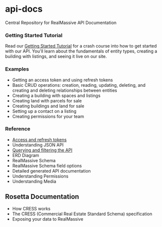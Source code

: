 # api-docs

Central Repository for RealMassive API Documentation

### Getting Started Tutorial

Read our [Getting Started Tutorial](rest-api-getting-started.md) for a crash course into how to get started with our API. You'll learn about the fundamentals of entity types, creating a building with listings, and seeing it live on our site.

### Examples

- Getting an access token and using refresh tokens
- Basic CRUD operations: creation, reading, updating, deleting, and creating and deleting relationships between entities
- Creating a building with spaces and listings
- Creating land with parcels for sale
- Creating buildings and land for sale
- Setting up a contact on a listing
- Creating permissions for your team

### Reference

- [Access and refresh tokens](reference/access-and-refresh-tokens.md)
- Understanding JSON API
- [Querying and filtering the API](reference/filters-and-queries.md)
- ERD Diagram
- RealMassive Schema
- RealMassive Schema field options
- Detailed generated API documentation
- Understanding Permissions
- Understanding Media

## Rosetta Documentation

- How CRESS works
- The CRESS (Commercial Real Estate Standard Schema) specification
- Exposing your data to RealMassive
